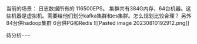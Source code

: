 当前的场景：
日志数据所有的  116500EPS。
集群共有384G内存，64台机器。这些机器是虚拟机。需要给他们划分kafka集群和es集群。怎么规划比较合理？
另外
84台供hadoop集群
6台供PG和Redis
![[Pasted image 20230810192912.png]]


待分析······